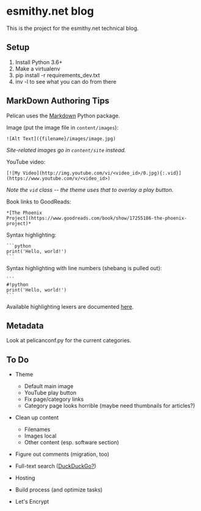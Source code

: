 esmithy.net blog
================

This is the project for the esmithy.net technical blog.

Setup
-----

1. Install Python 3.6+
2. Make a virtualenv
3. pip install -r requirements_dev.txt
4. inv -l to see what you can do from there


MarkDown Authoring Tips
-----------------------

Pelican uses the [Markdown](http://pythonhosted.org/Markdown/) Python package.

Image (put the image file in `content/images`):

    ![Alt Text]({filename}/images/image.jpg)

*Site-related images go in `content/site` instead.*

YouTube video:

    [![My Video](http://img.youtube.com/vi/<video_id>/0.jpg){:.vid}](https://www.youtube.com/v/<video_id>)

*Note the `vid` class -- the theme uses that to overlay a play button.*

Book links to GoodReads:

    *[The Phoenix
    Project](https://www.goodreads.com/book/show/17255186-the-phoenix-project)*

Syntax highlighting:

    ```python
    print('Hello, world!')
    ```
    
Syntax highlighting with line numbers (shebang is pulled out):

    ```
    #!python
    print('Hello, world!')
    ```

Available highlighting lexers are documented 
[here](http://pygments.org/docs/lexers/).

Metadata
--------

Look at pelicanconf.py for the current categories.


To Do
-----

* Theme

    * Default main image
    * YouTube play button
    * Fix page/category links
    * Category page looks horrible (maybe need thumbnails for articles?)

* Clean up content

    * Filenames
    * Images local
    * Other content (esp. software section)

* Figure out comments (migration, too)
* Full-text search ([DuckDuckGo?](https://duckduckgo.com/search_box))
* Hosting
* Build process (and optimize tasks)
* Let's Encrypt
